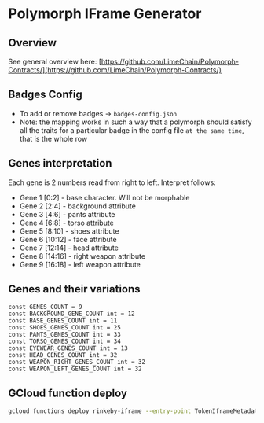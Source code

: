 # Polymorph IFrame Generator
## Overview
See general overview here: [https://github.com/LimeChain/Polymorph-Contracts/](https://github.com/LimeChain/Polymorph-Contracts/)
## Badges Config
- To add or remove badges -> `badges-config.json`
- Note: the mapping works in such a way that a polymorph should satisfy all the traits for a particular badge in the config file `at the same time`, that is the whole row
 
## Genes interpretation
Each gene is 2 numbers read from right to left. Interpret follows:
- Gene 1 [0:2] - base character. Will not be morphable 
- Gene 2 [2:4] - background attribute
- Gene 3 [4:6] - pants attribute
- Gene 4 [6:8] - torso attribute
- Gene 5 [8:10] - shoes attribute
- Gene 6 [10:12] - face attribute
- Gene 7 [12:14] - head attribute
- Gene 8 [14:16] - right weapon attribute
- Gene 9 [16:18] - left weapon attribute

## Genes and their variations
```
const GENES_COUNT = 9
const BACKGROUND_GENE_COUNT int = 12
const BASE_GENES_COUNT int = 11
const SHOES_GENES_COUNT int = 25
const PANTS_GENES_COUNT int = 33
const TORSO_GENES_COUNT int = 34
const EYEWEAR_GENES_COUNT int = 13
const HEAD_GENES_COUNT int = 32
const WEAPON_RIGHT_GENES_COUNT int = 32
const WEAPON_LEFT_GENES_COUNT int = 32
```

## GCloud function deploy
```bash
gcloud functions deploy rinkeby-iframe --entry-point TokenIframeMetadata --runtime go116 --trigger-http --allow-unauthenticated --update-env-vars CONTRACT_ADDRESS= 0xD62b95EB151dC1C5C34B4Ac877239E00EB50793a,DB_URL=polymorphraritydevclust.fyvje.mongodb.net/myFirstDatabase,USERNAME=thevikk,PASSWORD=2JkRAigzcaESkalt,POLYMORPH_DB=polymorphs-rarity-rinkeby-prod5,NODE_URL=https://rinkeby.infura.io/v3/40c2813049e44ec79cb4d7e0d18de173,PINATA_API_KEY=f9e9467fee4e36439471,PINATA_SECRET_KEY=caba04f59851ef0fbc26e454497b75d00e65f36582d9c6b929acfe83815e71a4
```